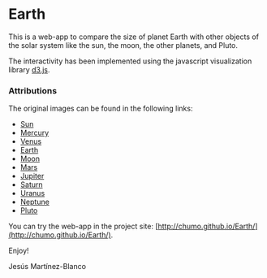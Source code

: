 Earth
=====

This is a web-app to compare the size of planet Earth with other objects of the solar system like the sun, the moon, the other planets, and Pluto.

The interactivity has been implemented using the javascript visualization library [d3.js](http://d3js.org/).

### Attributions
The original images can be found in the following links:

* [Sun](http://sdo.gsfc.nasa.gov/gallery/main/item/151)
* [Mercury](http://commons.wikimedia.org/wiki/File:Mercury_in_color_-_Prockter07.jpg)
* [Venus](https://commons.wikimedia.org/wiki/File:Venus.jpg)
* [Earth](https://commons.wikimedia.org/wiki/File:The_Blue_Marble.jpg)
* [Moon](https://commons.wikimedia.org/wiki/File:FullMoon2010.jpg)
* [Mars](https://commons.wikimedia.org/wiki/Mars#/media/File:Mars_Valles_Marineris.jpeg)
* [Jupiter](https://solarsystem.nasa.gov//multimedia/gallery/Full_Disk_Jupiter1.jpg)
* [Saturn](https://commons.wikimedia.org/wiki/File%3ASaturn_(planet)_large.jpg)
* [Uranus](https://commons.wikimedia.org/wiki/File:Uranus.jpg)
* [Neptune](https://commons.wikimedia.org/wiki/File:Neptune.jpg)
* [Pluto](https://commons.wikimedia.org/wiki/File:NH-Pluto-color-NewHorizons-20150713.png)

You can try the web-app in the project site: [http://chumo.github.io/Earth/](http://chumo.github.io/Earth/).

Enjoy!

Jesús Martínez-Blanco